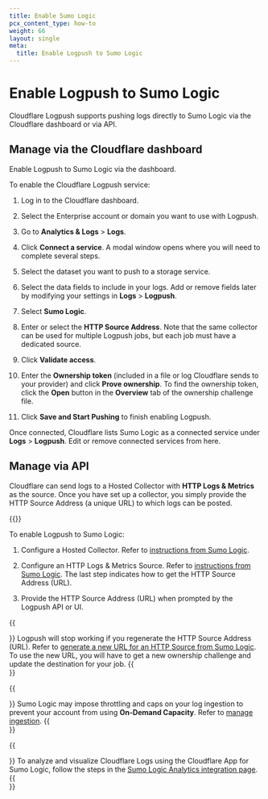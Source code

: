 ```yaml
---
title: Enable Sumo Logic
pcx_content_type: how-to
weight: 66
layout: single
meta:
  title: Enable Logpush to Sumo Logic
---
```


# Enable Logpush to Sumo Logic

Cloudflare Logpush supports pushing logs directly to Sumo Logic via the Cloudflare dashboard or via API.

## Manage via the Cloudflare dashboard

Enable Logpush to Sumo Logic via the dashboard.

To enable the Cloudflare Logpush service:

1.  Log in to the Cloudflare dashboard.

2.  Select the Enterprise account or domain you want to use with Logpush.

3.  Go to **Analytics & Logs** > **Logs**.

4.  Click **Connect a service**. A modal window opens where you will need to complete several steps.

5.  Select the dataset you want to push to a storage service.

6.  Select the data fields to include in your logs. Add or remove fields later by modifying your settings in **Logs** > **Logpush**.

7.  Select **Sumo Logic**.

8.  Enter or select the **HTTP Source Address**. Note that the same collector can be used for multiple Logpush jobs, but each job must have a dedicated source.

9.  Click **Validate access**.

10. Enter the **Ownership token** (included in a file or log Cloudflare sends to your provider) and click **Prove ownership**. To find the ownership token, click the **Open** button in the **Overview** tab of the ownership challenge file.

11. Click **Save and Start Pushing** to finish enabling Logpush.

Once connected, Cloudflare lists Sumo Logic as a connected service under **Logs** > **Logpush**. Edit or remove connected services from here.

## Manage via API

Cloudflare can send logs to a Hosted Collector with **HTTP Logs & Metrics** as the source. Once you have set up a collector, you simply provide the HTTP Source Address (a unique URL) to which logs can be posted.

{{<render file="_enable-read-permissions.md">}}

To enable Logpush to Sumo Logic:

1.  Configure a Hosted Collector. Refer to [instructions from Sumo Logic](https://help.sumologic.com/03Send-Data/Hosted-Collectors/Configure-a-Hosted-Collector).

2.  Configure an HTTP Logs & Metrics Source. Refer to [instructions from Sumo Logic](https://help.sumologic.com/03Send-Data/Sources/02Sources-for-Hosted-Collectors/HTTP-Source). The last step indicates how to get the HTTP Source Address (URL).

3.  Provide the HTTP Source Address (URL) when prompted by the Logpush API or UI.

{{<Aside type="note" header="Note">}}
Logpush will stop working if you regenerate the HTTP Source Address (URL). Refer to [generate a new URL for an HTTP Source from Sumo Logic](https://help.sumologic.com/03Send-Data/Sources/02Sources-for-Hosted-Collectors/HTTP-Source/zGenerate-a-new-URL-for-an-HTTP-Source). To use the new URL, you will have to get a new ownership challenge and update the destination for your job.
{{</Aside>}}

{{<Aside type="info" header="Info">}}
Sumo Logic may impose throttling and caps on your log ingestion to prevent your account from using **On-Demand Capacity**. Refer to [manage ingestion](https://help.sumologic.com/docs/manage/ingestion-volume/log-ingestion/).
{{</Aside>}}

{{<Aside type="note" header="Note">}}
To analyze and visualize Cloudflare Logs using the Cloudflare App for Sumo Logic, follow the steps in the [Sumo Logic Analytics integration page](/fundamentals/data-products/analytics-integrations/sumo-logic/).
{{</Aside>}}